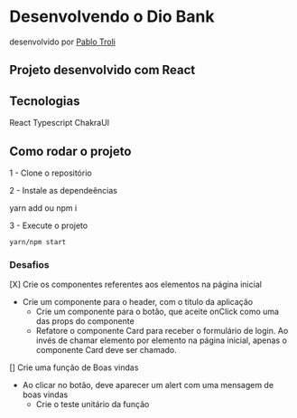 # Desenvolvendo o Dio Bank

desenvolvido por [Pablo Troli](https://github.com/DevTroli)

## Projeto desenvolvido com React

## Tecnologias

React
Typescript
ChakraUI

## Como rodar o projeto

1 - Clone o repositório

2 - Instale as dependeências

   yarn add ou npm i

3 - Execute o projeto

    yarn/npm start

### Desafios

[X] Crie os componentes referentes aos elementos na página inicial

- Crie um componente para o header, com o título da aplicação
  - Crie um componente para o botão, que aceite onClick como uma das props do componente
  - Refatore o componente Card para receber o formulário de login. Ao invés de chamar elemento por elemento na página inicial, apenas o componente Card deve ser chamado.

[] Crie uma função de Boas vindas

- Ao clicar no botão, deve aparecer um alert com uma mensagem de boas vindas
  - Crie o teste unitário da função

